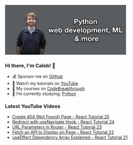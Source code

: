 <img src="github-cover-photo-my-face.jpg" width="400px" />

### Hi there, I'm Caleb! 🍛

- 💰 Sponsor me on [GitHub](https://github.com/sponsors/CalebCurry)
- 🎥 Watch my tutorials on [YouTube](https://www.youtube.com/calebthevideomaker2)
- 📗 My courses on [CodeBreakthrough](https://www.codebreakthrough.com)
- 🤔 I’m currently studying: [Python](https://www.youtube.com/watch?v=s3IvdkCq2_c&t=4254s)

### Latest YouTube Videos
<!-- YOUTUBE:START -->
- [Create 404 &lpar;Not Found&rpar; Page - React Tutorial 25](https://www.youtube.com/watch?v=X2VPj2obXr0)
- [Redirect with useNavigate Hook - React Tutorial 24](https://www.youtube.com/watch?v=NvNJtZaDt8E)
- [URL Parameters in Router - React Tutorial 23](https://www.youtube.com/watch?v=rBNRUJxMW3w)
- [Fetch an API to Display on Page - React Tutorial 22](https://www.youtube.com/watch?v=_-7n_7DkI28)
- [useEffect Dependency Array Explained - React Tutorial 21](https://www.youtube.com/watch?v=0H0S6A2leaA)
<!-- YOUTUBE:END -->
